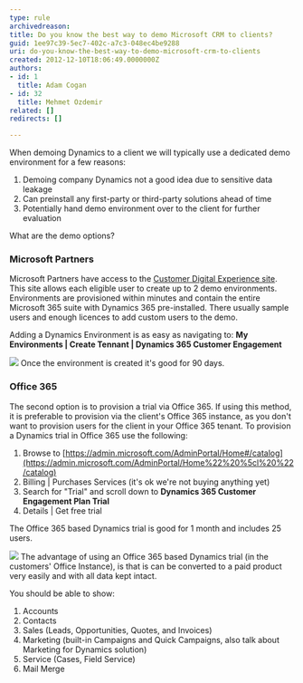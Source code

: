 ```yaml
---
type: rule
archivedreason: 
title: Do you know the best way to demo Microsoft CRM to clients?
guid: 1ee97c39-5ec7-402c-a7c3-048ec4be9288
uri: do-you-know-the-best-way-to-demo-microsoft-crm-to-clients
created: 2012-12-10T18:06:49.0000000Z
authors:
- id: 1
  title: Adam Cogan
- id: 32
  title: Mehmet Ozdemir
related: []
redirects: []

---
```


When demoing Dynamics to a client we will typically use a dedicated demo environment for a few reasons:



1. Demoing company Dynamics not a good idea due to sensitive data leakage
2. Can preinstall any first-party or third-party solutions ahead of time
3. Potentially hand demo environment over to the client for further evaluation


What are the demo options?



<!--endintro-->

### Microsoft Partners

Microsoft Partners have access to the     [Customer Digital Experience site](https://cdx.transform.microsoft.com/). This site allows each eligible user to create up to 2 demo environments. Environments are provisioned within minutes and contain the entire Microsoft 365 suite with Dynamics 365 pre-installed. There usually sample users and enough licences to add custom users to the demo.

Adding a Dynamics Environment is as easy as navigating to:
 **My Environments | Create Tennant | Dynamics 365 Customer Engagement**

![](dynamics-365-cusomer-engagement.png)
Once the environment is created it's good for 90 days.

### Office 365


The second option is to provision a trial via Office 365. If using this method, it is preferable to provision via the client's Office 365 instance, as you don't want to provision users for the client in your Office 365 tenant. To provision a Dynamics trial in Office 365 use the following:

1. Browse to [https://admin.microsoft.com/AdminPortal/Home#/catalog](https://admin.microsoft.com/AdminPortal/Home%22%20%5cl%20%22/catalog)
2. Billing | Purchases Services (it's ok we're not buying anything yet)
3. Search for "Trial" and scroll down to  **Dynamics 365 Customer Engagement Plan Trial**
4. Details | Get free trial


The Office 365 based Dynamics trial is good for 1 month and includes 25 users.

![](dynamics-365-cusomer-engagement-plan-triel.png)
The advantage of using an Office 365 based Dynamics trial (in the customers' Office Instance), is that is can be converted to a paid product very easily and with all data kept intact.

You should be able to show:

1. Accounts
2. Contacts
3. Sales (Leads, Opportunities, Quotes, and Invoices)
4. Marketing (built-in Campaigns and Quick Campaigns, also talk about Marketing for Dynamics solution)
5. Service (Cases, Field Service)
6. Mail Merge
